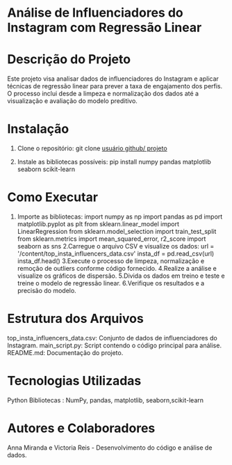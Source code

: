 # Análise de Influenciadores do Instagram com Regressão Linear

# Descrição do Projeto
Este projeto visa analisar dados de influenciadores do Instagram e aplicar técnicas de regressão linear para prever a taxa de engajamento dos perfis. O processo inclui desde a limpeza e normalização dos dados até a visualização e avaliação do modelo preditivo. 

# Instalação
1. Clone o repositório:
   git clone [usuário github/ projeto](https://github.com/VicBia/instaDataset.git)

2. Instale as bibliotecas possíveis:
pip install numpy pandas matplotlib seaborn scikit-learn

# Como Executar
1. Importe as bibliotecas:
import numpy as np
import pandas as pd
import matplotlib.pyplot as plt
from sklearn.linear_model import LinearRegression
from sklearn.model_selection import train_test_split
from sklearn.metrics import mean_squared_error, r2_score
import seaborn as sns
2.Carregue o arquivo CSV e visualize os dados:
url = '/content/top_insta_influencers_data.csv'
insta_df = pd.read_csv(url)
insta_df.head()
3.Execute o processo de limpeza, normalização e remoção de outliers conforme código fornecido.
4.Realize a análise e visualize os gráficos de dispersão.
5.Divida os dados em treino e teste e treine o modelo de regressão linear.
6.Verifique os resultados e a precisão do modelo.

# Estrutura dos Arquivos
top_insta_influencers_data.csv: Conjunto de dados de influenciadores do Instagram.
main_script.py: Script contendo o código principal para análise.
README.md: Documentação do projeto.

# Tecnologias Utilizadas
Python
Bibliotecas : NumPy, pandas, matplotlib, seaborn,scikit-learn

# Autores e Colaboradores
Anna Miranda e Victoria Reis - Desenvolvimento do código e análise de dados.

